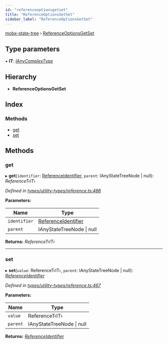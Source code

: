 ```yaml
---
id: "referenceoptionsgetset"
title: "ReferenceOptionsGetSet"
sidebar_label: "ReferenceOptionsGetSet"
---
```


[mobx-state-tree](../index.md) › [ReferenceOptionsGetSet](referenceoptionsgetset.md)

## Type parameters

▪ **IT**: *[IAnyComplexType](ianycomplextype.md)*

## Hierarchy

* **ReferenceOptionsGetSet**

## Index

### Methods

* [get](referenceoptionsgetset.md#get)
* [set](referenceoptionsgetset.md#set)

## Methods

###  get

▸ **get**(`identifier`: [ReferenceIdentifier](../index.md#referenceidentifier), `parent`: IAnyStateTreeNode | null): *ReferenceT‹IT›*

*Defined in [types/utility-types/reference.ts:466](https://github.com/mobxjs/mobx-state-tree/blob/19012c2c/packages/mobx-state-tree/src/types/utility-types/reference.ts#L466)*

**Parameters:**

Name | Type |
------ | ------ |
`identifier` | [ReferenceIdentifier](../index.md#referenceidentifier) |
`parent` | IAnyStateTreeNode &#124; null |

**Returns:** *ReferenceT‹IT›*

___

###  set

▸ **set**(`value`: ReferenceT‹IT›, `parent`: IAnyStateTreeNode | null): *[ReferenceIdentifier](../index.md#referenceidentifier)*

*Defined in [types/utility-types/reference.ts:467](https://github.com/mobxjs/mobx-state-tree/blob/19012c2c/packages/mobx-state-tree/src/types/utility-types/reference.ts#L467)*

**Parameters:**

Name | Type |
------ | ------ |
`value` | ReferenceT‹IT› |
`parent` | IAnyStateTreeNode &#124; null |

**Returns:** *[ReferenceIdentifier](../index.md#referenceidentifier)*
